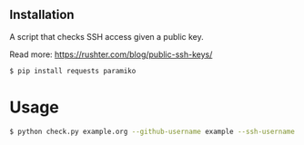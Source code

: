 ## Installation

A script that checks SSH access given a public key.

Read more: https://rushter.com/blog/public-ssh-keys/

```bash
$ pip install requests paramiko
```


# Usage


```bash
$ python check.py example.org --github-username example --ssh-username root
```

